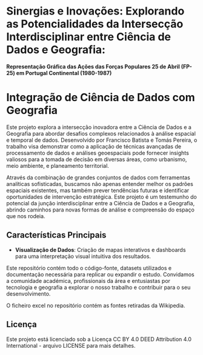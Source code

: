

# Sinergias e Inovações: Explorando as Potencialidades da Intersecção Interdisciplinar entre Ciência de Dados e Geografia: 
**Representação Gráfica das Ações das Forças Populares 25 de Abril (FP-25) em Portugal Continental (1980-1987)**

# Integração de Ciência de Dados com Geografia

Este projeto explora a intersecção inovadora entre a Ciência de Dados e a Geografia para abordar desafios complexos relacionados à análise espacial e temporal de dados. Desenvolvido por Francisco Batista e Tomás Pereira, o trabalho visa demonstrar como a aplicação de técnicas avançadas de processamento de dados e análises geoespaciais pode fornecer insights valiosos para a tomada de decisão em diversas áreas, como urbanismo, meio ambiente, e planeamento territorial.

Através da combinação de grandes conjuntos de dados com ferramentas analíticas sofisticadas, buscamos não apenas entender melhor os padrões espaciais existentes, mas também prever tendências futuras e identificar oportunidades de intervenção estratégica. Este projeto é um testemunho do potencial da junção interdisciplinar entre a Ciência de Dados e a Geografia, abrindo caminhos para novas formas de análise e compreensão do espaço que nos rodeia.

## Características Principais
- **Visualização de Dados**: Criação de mapas interativos e dashboards para uma interpretação visual intuitiva dos resultados.

Este repositório contém todo o código-fonte, datasets utilizados e documentação necessária para replicar ou expandir o estudo. Convidamos a comunidade académica, profissionais da área e entusiastas por tecnologia e geografia a explorar o nosso trabalho e contribuir para o seu desenvolvimento.

O ficheiro excel no repositório contém as fontes retiradas da Wikipedia.

## Licença
Este projeto está licenciado sob a Licença CC BY 4.0 DEED Attribution 4.0 International - arquivo LICENSE para mais detalhes.
